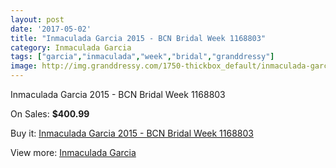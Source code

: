 ```yaml
---
layout: post
date: '2017-05-02'
title: "Inmaculada Garcia 2015 - BCN Bridal Week 1168803"
category: Inmaculada Garcia
tags: ["garcia","inmaculada","week","bridal","granddressy"]
image: http://img.granddressy.com/1750-thickbox_default/inmaculada-garcia-2015-bcn-bridal-week-1168803.jpg
---
```

Inmaculada Garcia 2015 - BCN Bridal Week 1168803

On Sales: **$400.99**
<a href="https://www.granddressy.com/en/inmaculada-garcia/1426-inmaculada-garcia-2015-bcn-bridal-week-1168803.html"><amp-img layout="responsive" width="600" height="600" src="//img.granddressy.com/1750-thickbox_default/inmaculada-garcia-2015-bcn-bridal-week-1168803.jpg" alt="Inmaculada Garcia 2015 - BCN Bridal Week 1168803 0" /></a>

Buy it: [Inmaculada Garcia 2015 - BCN Bridal Week 1168803](https://www.granddressy.com/en/inmaculada-garcia/1426-inmaculada-garcia-2015-bcn-bridal-week-1168803.html "Inmaculada Garcia 2015 - BCN Bridal Week 1168803")

View more: [Inmaculada Garcia](https://www.granddressy.com/en/74-inmaculada-garcia "Inmaculada Garcia")